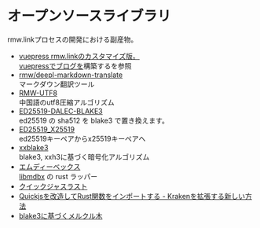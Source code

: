# オープンソースライブラリ

rmw.linkプロセスの開発における副産物。

* [vuepress rmw.linkのカスタマイズ版。](https://github.com/rmw-link/blog-vuepress2)  
  [vuepressでブログを](/log/2020-11-29-vuepress.html)構築するを参照
* [rmw/deepl-markdown-translate](https://www.npmjs.com/package/@rmw/deepl-markdown-translate)  
  マークダウン翻訳ツール
* [RMW-UTF8](https://docs.rs/crate/rmw-utf8)  
  中国語のutf8圧縮アルゴリズム
* [ED25519-DALEC-BLAKE3](https://github.com/rmw-lib/ed25519_x25519)  
  ed25519 の sha512 を blake3 で置き換えます。
* [ED25519_X25519](https://github.com/rmw-lib/ed25519_x25519)  
  ed25519キーペアからx25519キーペアへ
* [xxblake3](https://docs.rs/crate/xxblake3)  
  blake3, xxh3に基づく暗号化アルゴリズム
* [エムディーベックス](https://docs.rs/crate/mdbx)  
  [libmdbx](https://github.com/erthink/libmdbx) の rust ラッパー
* [クイックジャスラスト](https://github.com/rmw-lib/quickjs-rust)
* [Quickjsを改造してRust関数をインポートする - Krakenを拡張する新しい方法](/log/2022-04-29-quickjs-rust.html)
* [blake3に基づくメルクル木](/log/2022-06-02-blake3_merkle.html)